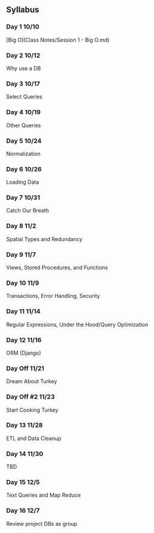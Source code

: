 ## Syllabus
### Day 1 10/10
[Big O](Class Notes/Session 1 - Big O.md)
### Day 2 10/12
Why use a DB
### Day 3 10/17
Select Queries
### Day 4 10/19
Other Queries
### Day 5 10/24
Normalization
### Day 6 10/26
Loading Data
### Day 7 10/31
Catch Our Breath
### Day 8 11/2
Spatial Types and Redundancy
### Day 9 11/7
Views, Stored Procedures, and Functions
### Day 10 11/9
Transactions, Error Handling, Security
### Day 11 11/14
Regular Expressions, Under the Hood/Query Optimization
### Day 12 11/16
ORM (Django)
### Day Off 11/21
Dream About Turkey
### Day Off #2 11/23
Start Cooking Turkey
### Day 13 11/28
ETL and Data Cleanup
### Day 14 11/30
TBD
### Day 15 12/5
Text Queries and Map Reduce
### Day 16 12/7
Review project DBs as group

